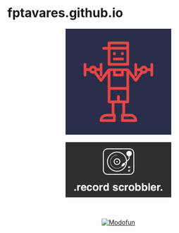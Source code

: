 # fptavares.github.io

<div style="text-align:center">
  
<a href="https://itunes.apple.com/us/app/id1448639259&mt=8"><img src="/img/athletic.png" width="240" alt="Athletic"/></a>

<a href="https://fptavares.github.io/record-scrobbler/"><img src="/img/record-scrobbler.png" width="240" alt="Record Scrobbler"/></a>

<br/>

<a href="https://modofun.js.org"><img src="https://raw.githubusercontent.com/modofunjs/modofun/master/assets/images/modofun-logo-wide.png" width="240" alt="Modofun"/></a>

</div>
